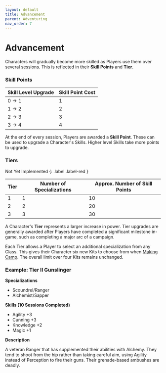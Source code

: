 ```yaml
---
layout: default
title: Advancement
parent: Adventuring
nav_order: 7
---
```


# Advancement

Characters will gradually become more skilled as Players use them over several sessions. This is reflected in their **Skill Points** and **Tier**.

### Skill Points

| Skill Level Upgrade | Skill Point Cost |
| ------------------- | ---------------- |
| 0 -> 1              | 1                |
| 1 -> 2              | 2                |
| 2 -> 3              | 3                |
| 3 -> 4              | 4                |

At the end of every session, Players are awarded a **Skill Point**. These can be used to upgrade a Character's Skills. Higher level Skills take more points to upgrade.

### Tiers

Not Yet Implemented
{: .label .label-red }

| Tier | Number of Specializations | Approx. Number of Skill Points |
| ---- | -------------------- | ------------------------------ |
| 1    | 1                    | 10                             |
| 2    | 2                    | 20                             |
| 3    | 3                    | 30                             |

A Character's **Tier** represents a larger increase in power. Tier upgrades are generally awarded after Players have completed a significant milestone in-game, such as completing a major arc of a campaign.

Each Tier allows a Player to select an additional specialization from any Class. This gives their Character six new Kits to choose from when [Making Camp](../../adventuring/exploration/index.md). The overall limit over four Kits remains unchanged.

### Example: Tier II Gunslinger

**Specializations**

- Scoundrel/Ranger
- Alchemist/Sapper

**Skills (10 Sessions Completed)**

- Agility +3
- Cunning +3
- Knowledge +2
- Magic +1

**Description**

A veteran Ranger that has supplemented their abilities with Alchemy. They tend to shoot from the hip rather than taking careful aim, using Agility instead of Perception to fire their guns. Their grenade-based ambushes are deadly.
